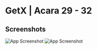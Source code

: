 # GetX | Acara 29 - 32



## Screenshots

![App Screenshot](https://user-images.githubusercontent.com/99969883/201278379-c7b82cf1-91f6-4a61-9529-7e717badea1d.png)
![App Screenshot](https://user-images.githubusercontent.com/99969883/201279877-a8e64ada-8d50-4948-a8e1-a015c044113a.png)

